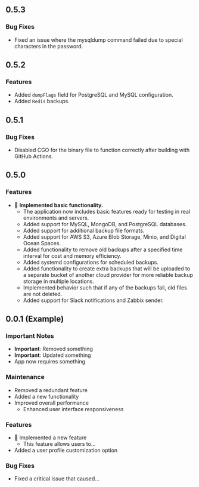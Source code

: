 ## 0.5.3
### Bug Fixes
- Fixed an issue where the mysqldump command failed due to special characters in the password.

## 0.5.2
### Features
- Added `dumpFlags` field for PostgreSQL and MySQL configuration.
- Added `Redis` backups.

## 0.5.1
### Bug Fixes
- Disabled CGO for the binary file to function correctly after building with GitHub Actions.

## 0.5.0
### Features
- :tada: **Implemented basic functionality.**
  - The application now includes basic features ready for testing in real environments and servers.
  - Added support for MySQL, MongoDB, and PostgreSQL databases.
  - Added support for additional backup file formats.
  - Added support for AWS S3, Azure Blob Storage, Minio, and Digital Ocean Spaces.
  - Added functionality to remove old backups after a specified time interval for cost and memory efficiency.
  - Added systemd configurations for scheduled backups.
  - Added functionality to create extra backups that will be uploaded to a separate bucket of another cloud provider for more reliable backup storage in multiple locations.
  - Implemented behavior such that if any of the backups fail, old files are not deleted.
  - Added support for Slack notifications and Zabbix sender.

## 0.0.1 (Example)

### Important Notes

- **Important**: Removed something
- **Important**: Updated something
- App now requires something

### Maintenance

- Removed a redundant feature
- Added a new functionality
- Improved overall performance
    - Enhanced user interface responsiveness

### Features

- :tada: Implemented a new feature
    - This feature allows users to...
- Added a user profile customization option

### Bug Fixes

- Fixed a critical issue that caused...